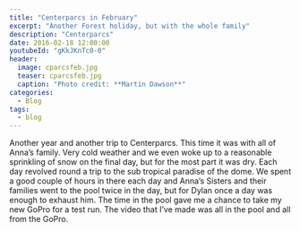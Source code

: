 ```yaml
---
title: "Centerparcs in February"
excerpt: "Another Forest holiday, but with the whole family"
description: "Centerparcs"
date: 2016-02-18 12:00:00
youtubeId: "gKkJKnTc0-0"
header:
  image: cparcsfeb.jpg
  teaser: cparcsfeb.jpg
  caption: "Photo credit: **Martin Dawson**"
categories:
  - Blog
tags:
  - blog
---
```

Another year and another trip to Centerparcs. This time it was with all of Anna’s family.
Very cold weather and we even woke up to a reasonable sprinkling of snow on the final day, but for the most part it was dry.
Each day revolved round a trip to the sub tropical paradise of the dome. We spent a good couple of hours in there each day and Anna’s Sisters and their families went to the pool twice in the day, but for Dylan once a day was enough to exhaust him.
The time in the pool gave me a chance to take my new GoPro for a test run. The video that I’ve made was all in the pool and all from the GoPro.
